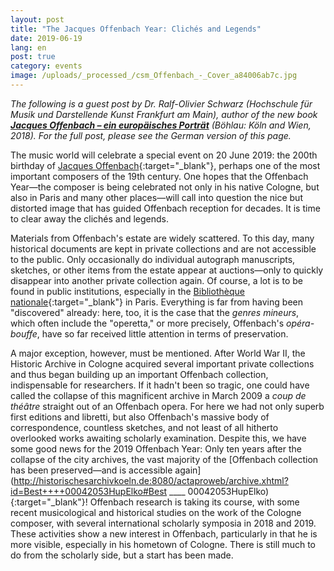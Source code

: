 ```yaml
---
layout: post
title: "The Jacques Offenbach Year: Clichés and Legends"
date: 2019-06-19
lang: en
post: true
category: events
image: /uploads/_processed_/csm_Offenbach_-_Cover_a84006ab7c.jpg
---
```



_The following is a guest post by Dr. Ralf-Olivier Schwarz (Hochschule für Musik und Darstellende Kunst Frankfurt am Main), author of the new book [**Jacques Offenbach – ein europäisches Porträt**](https://www.vandenhoeck-ruprecht-verlage.com/themen-entdecken/geschichte/geschichte-der-neuzeit/52007/jacques-offenbach) (Böhlau: Köln and Wien, 2018). For the full post, please see the German version of this page._

The music world will celebrate a special event on 20 June 2019: the 200th birthday of [Jacques Offenbach](https://opac.rism.info/metaopac/search?View=rism&author=Offenbach&Language=en){:target="_blank"}, perhaps one of the most important composers of the 19th century. One hopes that the Offenbach Year—the composer is being celebrated not only in his native Cologne, but also in Paris and many other places—will call into question the nice but distorted image that has guided Offenbach reception for decades. It is time to clear away the clichés and legends.

Materials from Offenbach's estate are widely scattered. To this day, many historical documents are kept in private collections and are not accessible to the public. Only occasionally do individual autograph manuscripts, sketches, or other items from the estate appear at auctions—only to quickly disappear into another private collection again. Of course, a lot is to be found in public institutions, especially in the [Bibliothèque nationale](https://www.bnf.fr/fr){:target="_blank"} in Paris. Everything is far from having been "discovered" already: here, too, it is the case that the _genres mineurs_, which often include the "operetta," or more precisely, Offenbach's _opéra-bouffe_, have so far received little attention in terms of preservation.

A major exception, however, must be mentioned. After World War II, the Historic Archive in Cologne acquired several important private collections and thus began building up an important Offenbach collection, indispensable for researchers. If it hadn't been so tragic, one could have called the collapse of this magnificent archive in March 2009 a _coup de théâtre_ straight out of an Offenbach opera. For here we had not only superb first editions and libretti, but also Offenbach's massive body of correspondence, countless sketches, and not least of all hitherto overlooked works awaiting scholarly examination. Despite this, we have some good news for the 2019 Offenbach Year: Only ten years after the collapse of the city archives, the vast majority of the [Offenbach collection has been preserved—and is accessible again](http://historischesarchivkoeln.de:8080/actaproweb/archive.xhtml?id=Best++++00042053HupElko#Best ____ 00042053HupElko){:target="_blank"}! Offenbach research is taking its course, with some recent musicological and historical studies on the work of the Cologne composer, with several international scholarly symposia in 2018 and 2019. These activities show a new interest in Offenbach, particularly in that he is more visible, especially in his hometown of Cologne. There is still much to do from the scholarly side, but a start has been made.



<script type="text/javascript">var switchTo5x=true;</script><script type="text/javascript" src="http://w.sharethis.com/button/buttons.js"></script><script type="text/javascript">stLight.options({publisher: "9b601438-1ce1-49d8-bfd7-9cff5df54c17", doNotHash: false, doNotCopy: false, hashAddressBar: false});</script>


